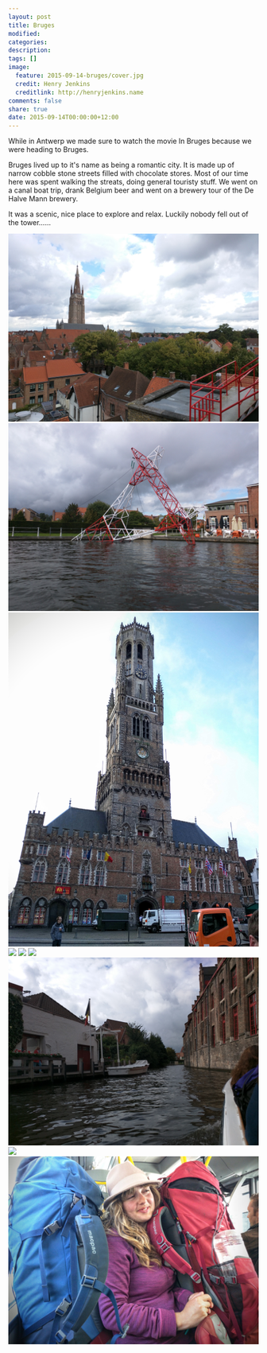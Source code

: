 ```yaml
---
layout: post
title: Bruges
modified:
categories: 
description:
tags: []
image:
  feature: 2015-09-14-bruges/cover.jpg
  credit: Henry Jenkins
  creditlink: http://henryjenkins.name
comments: false
share: true
date: 2015-09-14T00:00:00+12:00
---
```


While in Antwerp we made sure to watch the movie In Bruges because we were
heading to Bruges.

Bruges lived up to it's name as being a romantic city. It is made up of narrow cobble stone
streets filled with chocolate stores. Most of our time here was spent walking
the streats, doing general touristy stuff. We went on a canal boat trip, drank
Belgium beer and went on a brewery tour of the De Halve Mann brewery.

It was a scenic, nice place to explore and relax. Luckily nobody fell out of the
tower......

<img src="/images/2015-09-14-bruges/IMG_20150914_142201.jpg">

<img src="/images/2015-09-14-bruges/IMG_20150914_113027.jpg">

<img src="/images/2015-09-14-bruges/IMG_20150914_092800.jpg">

<img src="/images/2015-09-14-bruges/IMG_20150914_114838.jpg">

<img src="/images/2015-09-14-bruges/IMG_20150914_102138.jpg">

<img src="/images/2015-09-14-bruges/IMG_20150914_165618.jpg">

<img src="/images/2015-09-14-bruges/IMG_20150914_112529.jpg">

<img src="/images/2015-09-14-bruges/IMG_20150914_135322.jpg">

<img src="/images/2015-09-14-bruges/IMG_20150915_125103.jpg">
